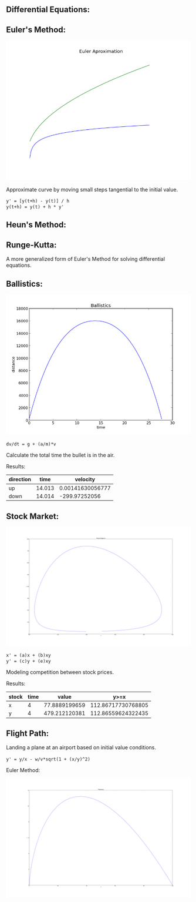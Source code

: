 Differential Equations:
-----------------------


Euler's Method:
-------------

![euler](./euler.png)

Approximate curve by moving small steps tangential to the initial value.

```
y' = [y(t+h) - y(t)] / h
y(t+h) = y(t) + h * y'
```

Heun's Method:
--------------


Runge-Kutta:
------------

A more generalized form of Euler's Method for solving differential equations.


Ballistics:
-----------------

![dist](./distance.png)

`dv/dt = g + (a/m)*v`

Calculate the total time the bullet is in the air.

Results:

| direction   |      time          |      velocity        |
|-------------|--------------------|----------------------|
| up          | 14.013             | 0.00141630056777     |
| down        | 14.014             |  -299.97252056       |



Stock Market:
-------------

![plot](./phase.png)

```
x' = (a)x + (b)xy
y' = (c)y + (e)xy
```

Modeling competition between stock prices.

Results:

| stock       |      time          |      value           |    y>=x            |
|-------------|--------------------|----------------------|--------------------|
| x           |         4          | 77.8889199659        | 112.86717730768805 |
| y           |         4          | 479.212120381        | 112.86559624322435 |


Flight Path:
------------

Landing a plane at an airport based on initial value conditions.

`y' = y/x - w/v*sqrt(1 + (x/y)^2)`

Euler Method:

![trag](./trajectory.png)

